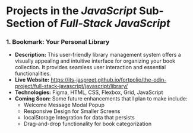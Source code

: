 # Projects in the *JavaScript* Sub-Section of *Full-Stack JavaScript*
### 1. Bookmark: Your Personal Library

* **Description:** This user-friendly library management system offers a visually appealing and intuitive interface for organizing your book collection. It provides seamless user interaction and essential functionalities.
* **Live Website:** https://its-jaspreet.github.io/fortpolio/the-odin-project/full-stack-javascript/javascript/library/
* **Technologies:** Figma, HTML, CSS, Flexbox, Grid, JavaScript
* **Coming Soon:** Some future enhancements that I plan to make include:
	* Welcome Message Modal Popup
	* Responsive Design for Smaller Screens
	* localStorage Integration for data that persists
	* Drag-and-drop functionality for book categorization

